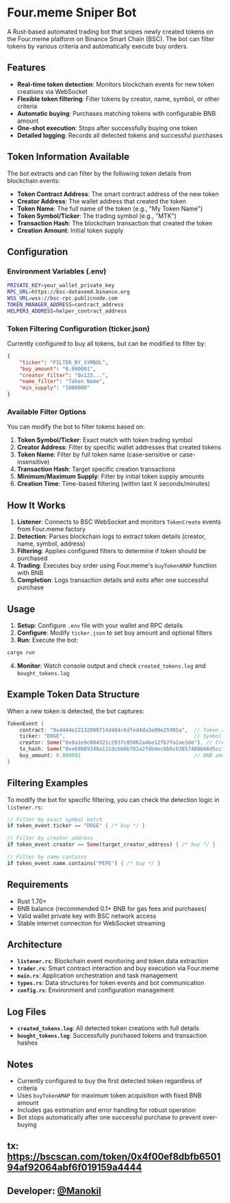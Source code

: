 # Four.meme Sniper Bot

A Rust-based automated trading bot that snipes newly created tokens on the Four.meme platform on Binance Smart Chain (BSC). The bot can filter tokens by various criteria and automatically execute buy orders.

## Features

- **Real-time token detection**: Monitors blockchain events for new token creations via WebSocket
- **Flexible token filtering**: Filter tokens by creator, name, symbol, or other criteria
- **Automatic buying**: Purchases matching tokens with configurable BNB amount
- **One-shot execution**: Stops after successfully buying one token
- **Detailed logging**: Records all detected tokens and successful purchases

## Token Information Available

The bot extracts and can filter by the following token details from blockchain events:

- **Token Contract Address**: The smart contract address of the new token
- **Creator Address**: The wallet address that created the token
- **Token Name**: The full name of the token (e.g., "My Token Name")
- **Token Symbol/Ticker**: The trading symbol (e.g., "MTK")
- **Transaction Hash**: The blockchain transaction that created the token
- **Creation Amount**: Initial token supply

## Configuration

### Environment Variables (.env)
```bash
PRIVATE_KEY=your_wallet_private_key
RPC_URL=https://bsc-dataseed.binance.org
WSS_URL=wss://bsc-rpc.publicnode.com
TOKEN_MANAGER_ADDRESS=contract_address
HELPER3_ADDRESS=helper_contract_address
```

### Token Filtering Configuration (ticker.json)
Currently configured to buy all tokens, but can be modified to filter by:

```json
{
    "ticker": "FILTER_BY_SYMBOL",
    "buy_amount": "0.000001",
    "creator_filter": "0x123...", 
    "name_filter": "Token Name",
    "min_supply": "1000000"
}
```

### Available Filter Options

You can modify the bot to filter tokens based on:

1. **Token Symbol/Ticker**: Exact match with token trading symbol
2. **Creator Address**: Filter by specific wallet addresses that created tokens
3. **Token Name**: Filter by full token name (case-sensitive or case-insensitive)
4. **Transaction Hash**: Target specific creation transactions
5. **Minimum/Maximum Supply**: Filter by initial token supply amounts
6. **Creation Time**: Time-based filtering (within last X seconds/minutes)

## How It Works

1. **Listener**: Connects to BSC WebSocket and monitors `TokenCreate` events from Four.meme factory
2. **Detection**: Parses blockchain logs to extract token details (creator, name, symbol, address)
3. **Filtering**: Applies configured filters to determine if token should be purchased
4. **Trading**: Executes buy order using Four.meme's `buyTokenAMAP` function with BNB
5. **Completion**: Logs transaction details and exits after one successful purchase

## Usage

1. **Setup**: Configure `.env` file with your wallet and RPC details
2. **Configure**: Modify `ticker.json` to set buy amount and optional filters
3. **Run**: Execute the bot:
```bash
cargo run
```

4. **Monitor**: Watch console output and check `created_tokens.log` and `bought_tokens.log`

## Example Token Data Structure

When a new token is detected, the bot captures:
```rust
TokenEvent {
    contract: "0x4444e22132008714d484c6dfed4da3e09e25985a",  // Token address
    ticker: "DOGE",                                          // Symbol
    creator: Some("0x8a1e9c004321c2937c85062a4be12fb7fa2ae3de"), // Creator
    tx_hash: Some("0xe69809348a131dcbb0b701a2fdbdecbb6cb3857488666d5ccf51ea22b4ecdc86"),
    buy_amount: 0.000001                                     // BNB amount to spend
}
```

## Filtering Examples

To modify the bot for specific filtering, you can check the detection logic in `listener.rs`:

```rust
// Filter by exact symbol match
if token_event.ticker == "DOGE" { /* buy */ }

// Filter by creator address
if token_event.creator == Some(target_creator_address) { /* buy */ }

// Filter by name contains
if token_event.name.contains("PEPE") { /* buy */ }
```

## Requirements

- Rust 1.70+
- BNB balance (recommended 0.1+ BNB for gas fees and purchases)
- Valid wallet private key with BSC network access
- Stable internet connection for WebSocket streaming

## Architecture

- **`listener.rs`**: Blockchain event monitoring and token data extraction
- **`trader.rs`**: Smart contract interaction and buy execution via Four.meme
- **`main.rs`**: Application orchestration and task management
- **`types.rs`**: Data structures for token events and bot communication
- **`config.rs`**: Environment and configuration management

## Log Files

- **`created_tokens.log`**: All detected token creations with full details
- **`bought_tokens.log`**: Successfully purchased tokens and transaction hashes

## Notes

- Currently configured to buy the first detected token regardless of criteria
- Uses `buyTokenAMAP` for maximum token acquisition with fixed BNB amount
- Includes gas estimation and error handling for robust operation
- Bot stops automatically after one successful purchase to prevent over-buying

## tx: https://bscscan.com/token/0x4f00ef8dbfb650194af92064abf6f019159a4444

## Developer: [@Manokil](https://t.me/Rust0x_726)